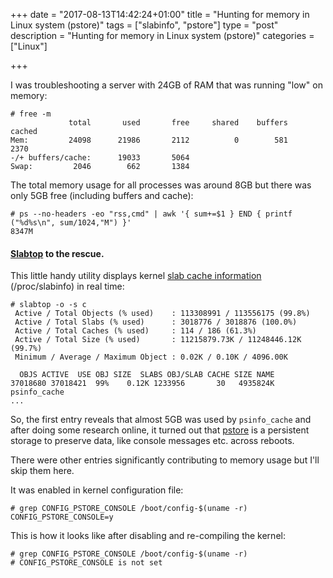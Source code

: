 +++
date = "2017-08-13T14:42:24+01:00"
title = "Hunting for memory in Linux system (pstore)"
tags = ["slabinfo", "pstore"]
type = "post"
description = "Hunting for memory in Linux system (pstore)"
categories = ["Linux"]

+++

I was troubleshooting a server with 24GB of RAM that was running "low" on memory:

```
# free -m
             total       used       free     shared    buffers     cached
Mem:         24098      21986       2112          0        581       2370
-/+ buffers/cache:      19033       5064
Swap:         2046        662       1384
```

The total memory usage for all processes was around 8GB but there was only 5GB free (including buffers and cache):

```
# ps --no-headers -eo "rss,cmd" | awk '{ sum+=$1 } END { printf ("%d%s\n", sum/1024,"M") }'
8347M
```

#### [Slabtop](https://linux.die.net/man/1/slabtop "slabtop") to the rescue.

This little handy utility displays kernel [slab cache information](http://man7.org/linux/man-pages/man5/slabinfo.5.html "slabinfo") (/proc/slabinfo) in real time:

```
# slabtop -o -s c
 Active / Total Objects (% used)    : 113308991 / 113556175 (99.8%)
 Active / Total Slabs (% used)      : 3018776 / 3018876 (100.0%)
 Active / Total Caches (% used)     : 114 / 186 (61.3%)
 Active / Total Size (% used)       : 11215879.73K / 11248446.12K (99.7%)
 Minimum / Average / Maximum Object : 0.02K / 0.10K / 4096.00K

  OBJS ACTIVE  USE OBJ SIZE  SLABS OBJ/SLAB CACHE SIZE NAME                   
37018680 37018421  99%    0.12K 1233956       30   4935824K psinfo_cache
...
```

So, the first entry reveals that almost 5GB was used by `psinfo_cache` and after doing some research online, it turned out that [pstore](https://www.kernel.org/doc/Documentation/ABI/testing/pstore "pstore") is a persistent storage to preserve data, like console messages etc. across reboots.

There were other entries significantly contributing to memory usage but I'll skip them here.

It was enabled in kernel configuration file:

```
# grep CONFIG_PSTORE_CONSOLE /boot/config-$(uname -r)
CONFIG_PSTORE_CONSOLE=y
```

This is how it looks like after disabling and re-compiling the kernel:

```
# grep CONFIG_PSTORE_CONSOLE /boot/config-$(uname -r)
# CONFIG_PSTORE_CONSOLE is not set
```

